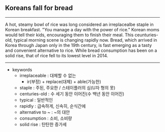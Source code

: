 ## Koreans fall for bread

---

A hot, steamy bowl of rice was long considered an irreplacealbe staple in Korean breakfast.
"You manage a day with the power of rice."
Korean moms would tell their kids, encouraging them to finish their meal. This ceunturies-old, typical morning scene is changing rapidly now.
Bread, which arrived in Korea through Japan only in the 19th century, is fast emerging as a tasty and convenient alternative to rice. While bread consumption has been on a solid rise, that of rice fell to its lowest level in 2014.

---

- keywords
  - irreplaceable : 대체할 수 없는
    - ir(부정) + replace(대체) + able(가능한)
  - staple : 주된, 주요한 / 스테이플러의 심(U자 형의 못)
  - centuries-old : 수 세기 동안 이어진(수 백년 동안 이어진)
  - typical : 일반적인
  - rapidly : 급속하게, 신속히, 순식간에
  - alternative to ~ : ~의 대안
  - consumption : 소비, 소비량
  - solid rise : 탄탄한 증가세
